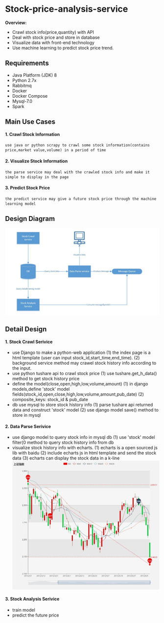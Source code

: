 # Stock-price-analysis-service

**Overview:**

- Crawl stock info(price,quantity) with API
- Deal with stock price and store in database
- Visualize data with front-end technology
- Use machine learning to predict  stock price trend.

## Requirements
* Java Platform (JDK) 8
* Python 2.7x
* Rabbitmq
* Docker
* Docker Compose 
* Mysql-7.0
* Spark

## Main Use Cases
#### 1. Crawl Stock Information
```
use java or python scrapy to crawl some stock information(contains price,market value,volume) in a period of time
```

#### 2. Visualize Stock Information
```
the parse service may deal with the crawled stock info and make it simple to display in the page
```

#### 3. Predict  Stock Price
```
the predict service may give a future stock price through the machine learning model 
```
## Design  Diagram
![Syetem design diagram](/stock-service-diagram1.jpg "flow diagram")

## Detail  Design
#### 1. Stock Crawl Serivice
* use Django to make a python-web application
(1) the index page is a html template (user can input stock_id,start_time,end_time).
(2) background service method may crawel stock history info according to the input.
* use python tushare api to crawl stock price
(1) use tushare.get_h_data() method to get stock history price
* define the model(close,open,high,low,volume,amount)
(1) in django models,define 'stock' model fields(stock_id,open,close,high,low,volume,amount,pub_date)
(2) composite_keys: stock_id & pub_date
* db use mysql to store stock history info
(1) parse tushare api returned data and construct 'stock' model 
(2) use django model save() method to store in mysql 

#### 2. Data Parse Serivice
* use django model to query stock info in mysql db
(1) use 'stock' model filter(0 method to query stock history info from db 
* visualize stock history info with echarts. 
(1) echarts is a open sourced js lib with baidu
(2) include echarts js in html template  and send the stock data 
(3) echarts can display the stock data in a k-line
![Syetem design diagram](/kline.JPG "kline diagram")

#### 3. Stock Analysis Serivice
* train model
* predict the future price

